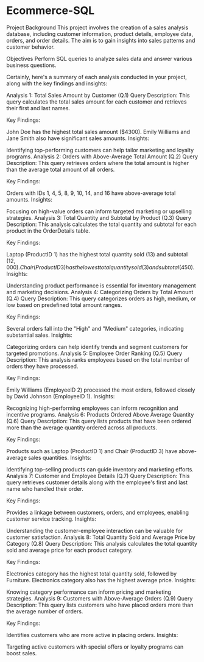 # Ecommerce-SQL
Project Background
This project involves the creation of a sales analysis database, including customer information, product details, employee data, orders, and order details. The aim is to gain insights into sales patterns and customer behavior.

Objectives
Perform SQL queries to analyze sales data and answer various business questions.

Certainly, here's a summary of each analysis conducted in your project, along with the key findings and insights:

Analysis 1: Total Sales Amount by Customer (Q.1)
Query Description: This query calculates the total sales amount for each customer and retrieves their first and last names.

Key Findings:

John Doe has the highest total sales amount ($4300).
Emily Williams and Jane Smith also have significant sales amounts.
Insights:

Identifying top-performing customers can help tailor marketing and loyalty programs.
Analysis 2: Orders with Above-Average Total Amount (Q.2)
Query Description: This query retrieves orders where the total amount is higher than the average total amount of all orders.

Key Findings:

Orders with IDs 1, 4, 5, 8, 9, 10, 14, and 16 have above-average total amounts.
Insights:

Focusing on high-value orders can inform targeted marketing or upselling strategies.
Analysis 3: Total Quantity and Subtotal by Product (Q.3)
Query Description: This analysis calculates the total quantity and subtotal for each product in the OrderDetails table.

Key Findings:

Laptop (ProductID 1) has the highest total quantity sold (13) and subtotal ($12,000).
Chair (ProductID 3) has the lowest total quantity sold (3) and subtotal ($450).
Insights:

Understanding product performance is essential for inventory management and marketing decisions.
Analysis 4: Categorizing Orders by Total Amount (Q.4)
Query Description: This query categorizes orders as high, medium, or low based on predefined total amount ranges.

Key Findings:

Several orders fall into the "High" and "Medium" categories, indicating substantial sales.
Insights:

Categorizing orders can help identify trends and segment customers for targeted promotions.
Analysis 5: Employee Order Ranking (Q.5)
Query Description: This analysis ranks employees based on the total number of orders they have processed.

Key Findings:

Emily Williams (EmployeeID 2) processed the most orders, followed closely by David Johnson (EmployeeID 1).
Insights:

Recognizing high-performing employees can inform recognition and incentive programs.
Analysis 6: Products Ordered Above Average Quantity (Q.6)
Query Description: This query lists products that have been ordered more than the average quantity ordered across all products.

Key Findings:

Products such as Laptop (ProductID 1) and Chair (ProductID 3) have above-average sales quantities.
Insights:

Identifying top-selling products can guide inventory and marketing efforts.
Analysis 7: Customer and Employee Details (Q.7)
Query Description: This query retrieves customer details along with the employee's first and last name who handled their order.

Key Findings:

Provides a linkage between customers, orders, and employees, enabling customer service tracking.
Insights:

Understanding the customer-employee interaction can be valuable for customer satisfaction.
Analysis 8: Total Quantity Sold and Average Price by Category (Q.8)
Query Description: This analysis calculates the total quantity sold and average price for each product category.

Key Findings:

Electronics category has the highest total quantity sold, followed by Furniture.
Electronics category also has the highest average price.
Insights:

Knowing category performance can inform pricing and marketing strategies.
Analysis 9: Customers with Above-Average Orders (Q.9)
Query Description: This query lists customers who have placed orders more than the average number of orders.

Key Findings:

Identifies customers who are more active in placing orders.
Insights:

Targeting active customers with special offers or loyalty programs can boost sales.
